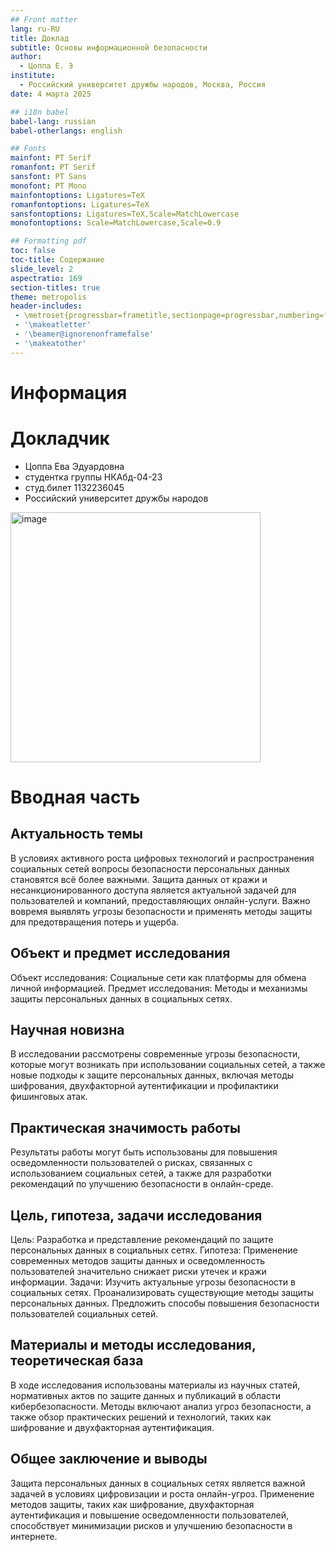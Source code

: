 ```yaml
---
## Front matter
lang: ru-RU
title: Доклад
subtitle: Основы информационной безопасности
author:
  - Цоппа Е. Э
institute:
  - Российский университет дружбы народов, Москва, Россия
date: 4 марта 2025

## i18n babel
babel-lang: russian
babel-otherlangs: english

## Fonts
mainfont: PT Serif
romanfont: PT Serif
sansfont: PT Sans
monofont: PT Mono
mainfontoptions: Ligatures=TeX
romanfontoptions: Ligatures=TeX
sansfontoptions: Ligatures=TeX,Scale=MatchLowercase
monofontoptions: Scale=MatchLowercase,Scale=0.9

## Formatting pdf
toc: false
toc-title: Содержание
slide_level: 2
aspectratio: 169
section-titles: true
theme: metropolis
header-includes:
 - \metroset{progressbar=frametitle,sectionpage=progressbar,numbering=fraction}
 - '\makeatletter'
 - '\beamer@ignorenonframefalse'
 - '\makeatother'
---
```



# Информация

# Докладчик

  * Цоппа Ева Эдуардовна
  * студентка группы НКАбд-04-23
  * студ.билет 1132236045
  * Российский университет дружбы народов

<img src="https://github.com/user-attachments/assets/b45ac287-bf3a-4732-8338-b24fc42b19aa" alt="image" width="400">

# Вводная часть

## Актуальность темы

В условиях активного роста цифровых технологий и распространения социальных сетей вопросы безопасности персональных данных становятся всё более важными. Защита данных от кражи и несанкционированного доступа является актуальной задачей для пользователей и компаний, предоставляющих онлайн-услуги. Важно вовремя выявлять угрозы безопасности и применять методы защиты для предотвращения потерь и ущерба.

## Объект и предмет исследования
Объект исследования: Социальные сети как платформы для обмена личной информацией.
Предмет исследования: Методы и механизмы защиты персональных данных в социальных сетях.

## Научная новизна

В исследовании рассмотрены современные угрозы безопасности, которые могут возникать при использовании социальных сетей, а также новые подходы к защите персональных данных, включая методы шифрования, двухфакторной аутентификации и профилактики фишинговых атак.

## Практическая значимость работы

Результаты работы могут быть использованы для повышения осведомленности пользователей о рисках, связанных с использованием социальных сетей, а также для разработки рекомендаций по улучшению безопасности в онлайн-среде.

## Цель, гипотеза, задачи исследования
Цель: Разработка и представление рекомендаций по защите персональных данных в социальных сетях.
Гипотеза: Применение современных методов защиты данных и осведомленность пользователей значительно снижает риски утечек и кражи информации.
Задачи:
Изучить актуальные угрозы безопасности в социальных сетях.
Проанализировать существующие методы защиты персональных данных.
Предложить способы повышения безопасности пользователей социальных сетей.

## Материалы и методы исследования, теоретическая база

В ходе исследования использованы материалы из научных статей, нормативных актов по защите данных и публикаций в области кибербезопасности. Методы включают анализ угроз безопасности, а также обзор практических решений и технологий, таких как шифрование и двухфакторная аутентификация.






## Общее заключение и выводы

  Защита персональных данных в социальных сетях является важной задачей в условиях цифровизации и роста онлайн-угроз. Применение методов защиты, таких как шифрование, двухфакторная аутентификация и повышение осведомленности пользователей, способствует минимизации рисков и улучшению безопасности в интернете.
